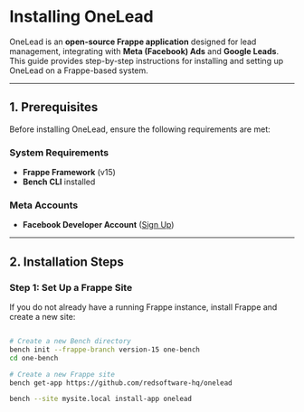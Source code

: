# Installing OneLead

OneLead is an **open-source Frappe application** designed for lead management, integrating with **Meta (Facebook) Ads** and **Google Leads**. This guide provides step-by-step instructions for installing and setting up OneLead on a Frappe-based system.

---

## **1. Prerequisites**
Before installing OneLead, ensure the following requirements are met:

### **System Requirements**
- **Frappe Framework** (v15)
- **Bench CLI** installed

### **Meta Accounts**
- **Facebook Developer Account** ([Sign Up](https://developers.facebook.com/))

---

## **2. Installation Steps**

### **Step 1: Set Up a Frappe Site**
If you do not already have a running Frappe instance, install Frappe and create a new site:

```bash

# Create a new Bench directory
bench init --frappe-branch version-15 one-bench
cd one-bench

# Create a new Frappe site
bench get-app https://github.com/redsoftware-hq/onelead

bench --site mysite.local install-app onelead
```

